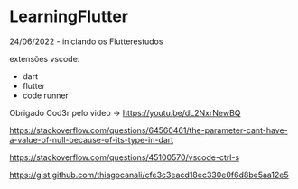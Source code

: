 # LearningFlutter
24/06/2022 - iniciando os Flutterestudos

extensões vscode:
- dart
- flutter
- code runner

Obrigado Cod3r pelo video -> https://youtu.be/dL2NxrNewBQ 

https://stackoverflow.com/questions/64560461/the-parameter-cant-have-a-value-of-null-because-of-its-type-in-dart

https://stackoverflow.com/questions/45100570/vscode-ctrl-s

https://gist.github.com/thiagocanali/cfe3c3eacd18ec330e0f6d8be5aa12e5
